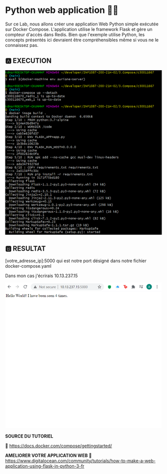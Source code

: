 # Python web application 🐍🐳

Sur ce Lab, nous allons créer une application Web Python simple exécutée sur Docker Compose. L'application utilise le framework Flask et gère un compteur d'accès dans Redis. Bien que l'exemple utilise Python, les concepts présentés ici devraient être compréhensibles même si vous ne le connaissez pas.



## :a: EXECUTION

![image](1.PNG)


## :b: RESULTAT

[votre_adresse_ip]:5000 qui est notre port désigné dans notre fichier docker-compose.yaml

Dans mon cas j'écrirais 10.13.237.15

![image](2.PNG)



**SOURCE DU TUTORIEL**

📌 https://docs.docker.com/compose/gettingstarted/

**AMELIORER VOTRE APPLICATION WEB**
📌 https://www.digitalocean.com/community/tutorials/how-to-make-a-web-application-using-flask-in-python-3-fr
